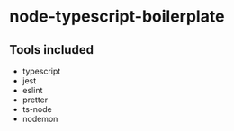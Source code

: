 # node-typescript-boilerplate

## Tools included

* typescript
* jest
* eslint
* pretter
* ts-node
* nodemon
